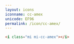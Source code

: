 ```yaml
---
layout: icons
iconname: cc-amex
unicode: EF96
permalink: /icon/cc-amex/
---
```


``` html
<i class="mi mi-cc-amex"></i>
```

